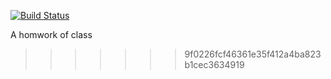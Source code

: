 [![Build Status](https://travis-ci.com/annie784095/gitProject.svg?branch=master)](https://travis-ci.com/annie784095/gitProject)

A homwork of class
>>>>>>> 9f0226fcf46361e35f412a4ba823b1cec3634919
